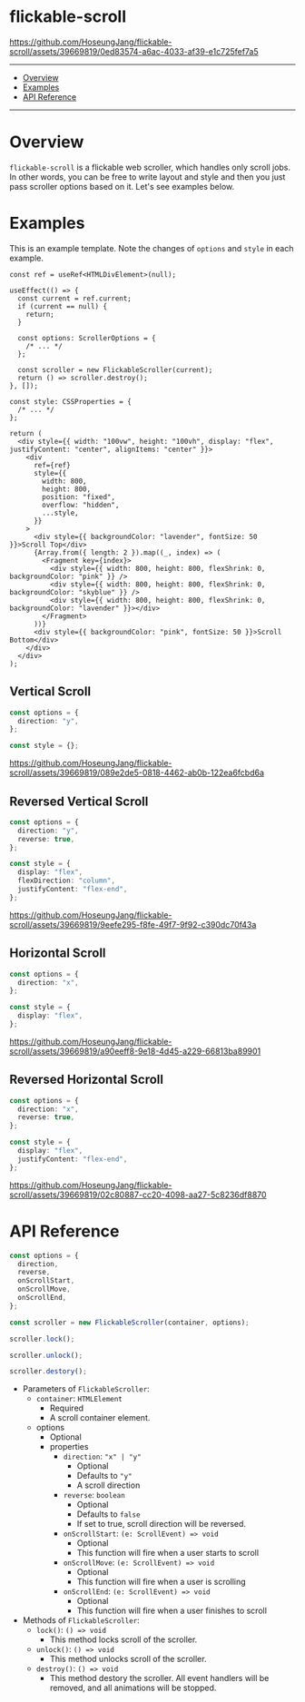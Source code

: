 # flickable-scroll

https://github.com/HoseungJang/flickable-scroll/assets/39669819/0ed83574-a6ac-4033-af39-e1c725fef7a5

---

- [Overview](#overview)
- [Examples](#examples)
- [API Reference](#api-reference)

---

# Overview

`flickable-scroll` is a flickable web scroller, which handles only scroll jobs. In other words, you can be free to write layout and style and then you just pass scroller options based on it. Let's see examples below.

# Examples

This is an example template. Note the changes of `options` and `style` in each example.

```tsx
const ref = useRef<HTMLDivElement>(null);

useEffect(() => {
  const current = ref.current;
  if (current == null) {
    return;
  }

  const options: ScrollerOptions = {
    /* ... */
  };

  const scroller = new FlickableScroller(current);
  return () => scroller.destroy();
}, []);

const style: CSSProperties = {
  /* ... */
};

return (
  <div style={{ width: "100vw", height: "100vh", display: "flex", justifyContent: "center", alignItems: "center" }}>
    <div
      ref={ref}
      style={{
        width: 800,
        height: 800,
        position: "fixed",
        overflow: "hidden",
        ...style,
      }}
    >
      <div style={{ backgroundColor: "lavender", fontSize: 50 }}>Scroll Top</div>
      {Array.from({ length: 2 }).map((_, index) => (
        <Fragment key={index}>
          <div style={{ width: 800, height: 800, flexShrink: 0, backgroundColor: "pink" }} />
          <div style={{ width: 800, height: 800, flexShrink: 0, backgroundColor: "skyblue" }} />
          <div style={{ width: 800, height: 800, flexShrink: 0, backgroundColor: "lavender" }}></div>
        </Fragment>
      ))}
      <div style={{ backgroundColor: "pink", fontSize: 50 }}>Scroll Bottom</div>
    </div>
  </div>
);
```

## Vertical Scroll

```typescript
const options = {
  direction: "y",
};
```

```typescript
const style = {};
```

https://github.com/HoseungJang/flickable-scroll/assets/39669819/089e2de5-0818-4462-ab0b-122ea6fcbd6a

## Reversed Vertical Scroll

```typescript
const options = {
  direction: "y",
  reverse: true,
};
```

```typescript
const style = {
  display: "flex",
  flexDirection: "column",
  justifyContent: "flex-end",
};
```

https://github.com/HoseungJang/flickable-scroll/assets/39669819/9eefe295-f8fe-49f7-9f92-c390dc70f43a

## Horizontal Scroll

```typescript
const options = {
  direction: "x",
};
```

```typescript
const style = {
  display: "flex",
};
```

https://github.com/HoseungJang/flickable-scroll/assets/39669819/a90eeff8-9e18-4d45-a229-66813ba89901

## Reversed Horizontal Scroll

```typescript
const options = {
  direction: "x",
  reverse: true,
};
```

```typescript
const style = {
  display: "flex",
  justifyContent: "flex-end",
};
```

https://github.com/HoseungJang/flickable-scroll/assets/39669819/02c80887-cc20-4098-aa27-5c8236df8870

# API Reference

```typescript
const options = {
  direction,
  reverse,
  onScrollStart,
  onScrollMove,
  onScrollEnd,
};

const scroller = new FlickableScroller(container, options);

scroller.lock();

scroller.unlock();

scroller.destory();
```

- Parameters of `FlickableScroller`:
  - `container`: `HTMLElement`
    - Required
    - A scroll container element.
  - options
    - Optional
    - properties
      - `direction`: `"x" | "y"`
        - Optional
        - Defaults to `"y"`
        - A scroll direction
      - `reverse`: `boolean`
        - Optional
        - Defaults to `false`
        - If set to true, scroll direction will be reversed.
      - `onScrollStart`: `(e: ScrollEvent) => void`
        - Optional
        - This function will fire when a user starts to scroll
      - `onScrollMove`: `(e: ScrollEvent) => void`
        - Optional
        - This function will fire when a user is scrolling
      - `onScrollEnd`: `(e: ScrollEvent) => void`
        - Optional
        - This function will fire when a user finishes to scroll
- Methods of `FlickableScroller`:
  - `lock()`: `() => void`
    - This method locks scroll of the scroller.
  - `unlock()`: `() => void`
    - This method unlocks scroll of the scroller.
  - `destroy()`: `() => void`
    - This method destory the scroller. All event handlers will be removed, and all animations will be stopped.
